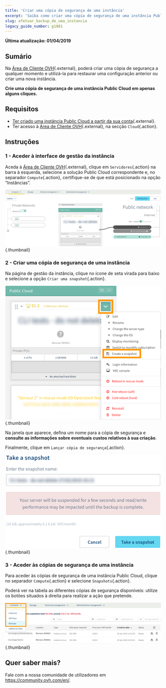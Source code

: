 ```yaml
---
title: 'Criar uma cópia de segurança de uma instância'
excerpt: 'Saiba como criar uma cópia de segurança de uma instância Public Cloud em apenas alguns cliques'
slug: efetuar_backup_de_uma_instancia
legacy_guide_number: g1881
---
```


**Última atualização: 01/04/2019**

## Sumário

Na [Área de Cliente OVH](https://www.ovh.com/auth/?action=gotomanager){.external}, poderá criar uma cópia de segurança a qualquer momento e utilizá-la para restaurar uma configuração anterior ou criar uma nova instância.

**Crie uma cópia de segurança de uma instância Public Cloud em apenas alguns cliques.**

## Requisitos

- [Ter criado uma instância Public Cloud a partir da sua conta](https://docs.ovh.com/pt/public-cloud/criar_uma_instancia_a_partir_do_espaco_cliente_ovh/){.external}.
- Ter acesso à [Área de Cliente OVH](https://www.ovh.com/auth/?action=gotomanager){.external}, na secção `Cloud`{.action}.

## Instruções

### 1 - Aceder à interface de gestão da instância

Aceda à [Área de Cliente OVH](https://www.ovh.com/auth/?action=gotomanager){.external}, clique em `Servidores`{.action} na barra à esquerda, selecione a solução Public Cloud correspondente e, no separador `Compute`{.action}, certifique-se de que está posicionado na opção “Instâncias”.

![public-cloud](images/2803-2.png){.thumbnail}

### 2 - Criar uma cópia de segurança de uma instância

Na página de gestão da instância, clique no ícone de seta virada para baixo e selecione a opção `Criar uma snapshot`{.action}.

![public-cloud](images/2803-3.png){.thumbnail}

Na janela que aparece, defina um nome para a cópia de segurança e **consulte as informações sobre eventuais custos relativos à sua criação**.

Finalmente, clique em `Lançar cópia de segurança`{.action}.

![public-cloud](images/2805-2.png){.thumbnail}

### 3 - Aceder às cópias de segurança de uma instância

Para aceder às cópias de segurança de uma instância Public Cloud, clique no separador `Compute`{.action} e selecione `Snapshots`{.action}.

Poderá ver na tabela as diferentes cópias de segurança disponíveis: utilize os botões situados à direita para realizar a ação que pretende.

![public-cloud](images/2807-2.png){.thumbnail}

## Quer saber mais?

Fale com a nossa comunidade de utilizadores em <https://community.ovh.com/en/>.